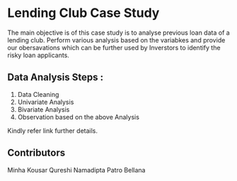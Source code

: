 # Lending Club Case Study
  The main objective is of this case study is to analyse previous loan data of a lending club. Perform various analysis based on the variabkes and provide our obersavations which can be further used by Inverstors to identify the risky loan applicants. 

## Data Analysis Steps :
  1. Data Cleaning
  2. Univariate Analysis
  3. Bivariate  Analysis
  4. Observation based on the above Analysis
  
Kindly refer  link further details. 

## Contributors
  Minha Kousar Qureshi
  Namadipta Patro Bellana
